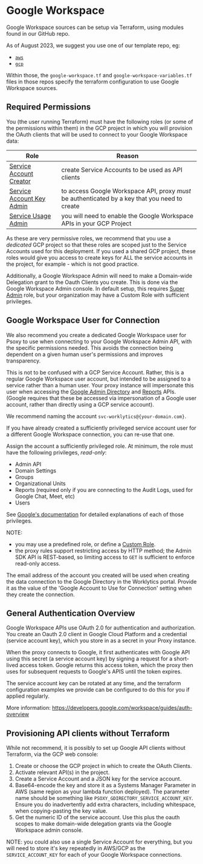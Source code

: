 # Google Workspace

Google Workspace sources can be setup via Terraform, using modules found in our GitHub repo.

As of August 2023, we suggest you use one of our template repo, eg:
  - [`aws`](https://github.com/Worklytics/psoxy-example-aws)
  - [`gcp`](https://github.com/Worklytics/psoxy-example-gcp)

Within those, the `google-workspace.tf` and `google-workspace-variables.tf` files in those repos
specify the terraform configuration to use Google Workspace sources.

## Required Permissions

You (the user running Terraform) must have the following roles (or some of the permissions within
them) in the GCP project in which you will provision the OAuth clients that will be used to connect to your Google Workspace
data:

| Role                                                                                                       | Reason |
|------------------------------------------------------------------------------------------------------------| ------ |
| [Service Account Creator](https://cloud.google.com/iam/docs/understanding-roles#iam.serviceAccountCreator) | create Service Accounts to be used as API clients |
| [Service Account Key Admin](https://cloud.google.com/iam/docs/understanding-roles#iam.serviceAccountKeyAdmin) | to access Google Workspace API, proxy *must* be authenticated by a key that you need to create |
| [Service Usage Admin](https://cloud.google.com/iam/docs/understanding-roles#serviceusage.serviceUsageAdmin) | you will need to enable the Google Workspace APIs in your GCP Project |

As these are very permissive roles, we recommend that you use a *dedicated* GCP project so that
these roles are scoped just to the Service Accounts used for this deployment. If you used a shared
GCP project, these roles would give you access to create keys for ALL the service accounts in the
project, for example - which is not good practice.

Additionally, a Google Workspace Admin will need to make a Domain-wide Delegation grant to the
Oauth Clients you create. This is done via the Google Workspace Admin console.  In default setup, this
requires [Super Admin](https://support.google.com/a/answer/2405986?hl=en&fl=1) role, but your
organization may have a Custom Role with sufficient privileges.


## Google Workspace User for Connection

We also recommend you create a dedicated Google Workspace user for Psoxy to use when connecting to
your Google Workspace Admin API, with the specific permissions needed. This avoids the connection
being dependent on a given human user's permissions and improves transparency.

This is not to be confused with a GCP Service Account. Rather, this is a regular
Google Workspace user account, but intended to be assigned to a service rather than a human
user. Your proxy instance will impersonate this user when accessing the [Google Admin Directory](https://developers.google.com/admin-sdk/directory/v1/guides)
and [Reports](https://developers.google.com/admin-sdk/reports/v1/guides) APIs. (Google requires
that these be accessed via impersonation of a Google user account, rather than directly using
a GCP service account).

We recommend naming the account `svc-worklytics@{your-domain.com}`.

If you have already created a sufficiently privileged service account user for a different Google
Workspace connection, you can re-use that one.

Assign the account a sufficiently privileged role. At minimum, the role must have the following
privileges, *read-only*:
  * Admin API
  * Domain Settings
  * Groups
  * Organizational Units
  * Reports (required only if you are connecting to the Audit Logs, used for Google Chat, Meet, etc)
  * Users

See [Google's documentation](https://support.google.com/a/answer/1219251?fl=1&sjid=8026519161455224599-NA)
for detailed explanations of each of those privileges.

NOTE:
  - you may use a predefined role, or define a [Custom Role](https://support.google.com/a/answer/2406043?fl=1).
  - the proxy rules support restricting access by HTTP method; the Admin SDK API is REST-based, so
    limiting access to `GET` is sufficient to enforce read-only access.

The email address of the account you created will be used when creating the data connection to the
Google Directory in the Worklytics portal. Provide it as the value of the 'Google
Account to Use for Connection' setting when they create the connection.

## General Authentication Overview

Google Workspace APIs use OAuth 2.0 for authentication and authorization. You create an Oauth 2.0
client in Google Cloud Platform and a credential (service account key), which you store in as a
secret in your Proxy instance.

When the proxy connects to Google, it first authenticates with Google API using this secret (a
service account key) by signing a request for a short-lived access token. Google returns this access
token, which the proxy then uses for subsequent requests to Google's APIS until the token expires.

The service account key can be rotated at any time, and the terraform configuration examples we
provide can be configured to do this for you if applied regularly.

More information:
https://developers.google.com/workspace/guides/auth-overview


## Provisioning API clients without Terraform

While not recommend, it is possibly to set up Google API clients without Terraform, via the GCP web
console:

1. Create or choose the GCP project in which to create the OAuth Clients.
2. Activate relevant API(s) in the project.
3. Create a Service Account and a JSON key for the service account.
4. Base64-encode the key and store it as a Systems Manager Parameter in AWS (same region as your
   lambda function deployed). The parameter name should be something like `PSOXY_GDIRECTORY_SERVICE_ACCOUNT_KEY`.
   Ensure you do inadvertently add extra characters, including whitespace, when copying-pasting
   the key value.
5. Get the numeric ID of the service account. Use this plus the oauth scopes to make domain-wide
   delegation grants via the Google Workspace admin console.

NOTE: you could also use a single Service Account for everything, but you will need to store it's
key repeatedly in AWS/GCP as the `SERVICE_ACCOUNT_KEY` for each of your Google Workspace connections.
